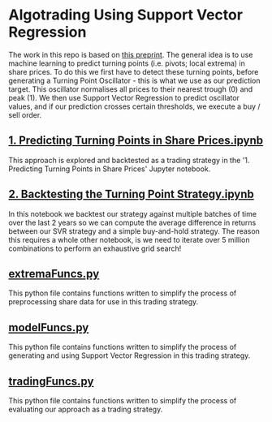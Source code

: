 # Algotrading Using Support Vector Regression

The work in this repo is based on [this preprint](https://arxiv.org/abs/1209.0127). The general idea is to use machine learning to predict 
turning points (i.e. pivots; local extrema) in share prices. To do this we first have to detect these turning points, before generating a 
Turning Point Oscillator - this is what we use as our prediction target. This oscillator normalises all prices to their nearest trough (0) and 
peak (1). We then use Support Vector Regression to predict oscillator values, and if our prediction crosses certain thresholds, we execute a 
buy / sell order. 

## [1. Predicting Turning Points in Share Prices.ipynb](https://github.com/DKClarke/AlgoTradingPublic/blob/main/1.%20Predicting%20Turning%20Points%20in%20Share%20Prices.ipynb)

This approach is explored and backtested as a trading strategy in the '1. Predicting Turning Points in Share Prices' Jupyter notebook.

## [2. Backtesting the Turning Point Strategy.ipynb](https://github.com/DKClarke/AlgoTradingPublic/blob/main/2.%20Backtesting%20the%20Turning%20Point%20Strategy.ipynb)

In this notebook we backtest our strategy against multiple batches of time over the last 2 years so we can compute the average difference in returns between our SVR strategy and a simple buy-and-hold strategy. The reason this requires a whole other notebook, is we need to iterate over 5 million combinations to perform an exhaustive grid search!

## [extremaFuncs.py](https://github.com/DKClarke/AlgoTradingPublic/blob/main/extremaFuncs.py)

This python file contains functions written to simplify the process of preprocessing share data for use in this trading strategy.

## [modelFuncs.py](https://github.com/DKClarke/AlgoTradingPublic/blob/main/modelFuncs.py)

This python file contains functions written to simplify the process of generating and using Support Vector Regression in this trading strategy.

## [tradingFuncs.py](https://github.com/DKClarke/AlgoTradingPublic/blob/main/tradingFuncs.py)

This python file contains functions written to simplify the process of evaluating our approach as a trading strategy.
